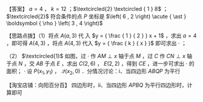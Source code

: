 【答案】 $a = 4$ ， $k = 1 2$ ；$\textcircled{2} \textcircled { 1 } 8$ ； $\textcircled{2}$ 符合条件的点 $P$ 坐标是 $\left( 6 , 2 \right) \acute { \ast } \boldsymbol { \rho } \left( 3 , 4 \right)$

【思路点拨】（1）将点 $A \left( a , 3 \right)$ 代 入 $y = { \frac { 1 } { 2 } } x + 1$ ，求出 $a = 4$ ，即可得 $A \left( 4 , 3 \right)$ ，将点 $A \left( 4 , 3 \right)$ 代入 $y = { \frac { k } { x } }$ 即可求出 $\cdot$ ；

（2） $\textcircled{1}$ 如图，过 $\cdot$ 作 $A M \perp x$ 轴于点 $M$ ，过 $C$ 作 $C N \perp x$ 轴于点 $N$ ，交 $A B$ 于点 $E$ ，求出 $C \left( 2 , 6 \right)$ ， $E \left( 2 , 2 \right)$ ，得到 $C E$ ，进一步可求出 $\cdot$ 的面积； $\cdot$ 设 $P \big ( x _ { 1 } , y _ { 1 } \big )$ ， $\mathcal { Q } ( x _ { 2 } , 0 )$ ．分情况讨论：ⅰ、当四边形 $A B Q P$ 为平行

【淘宝店铺：向阳百分百】 四边形时，ⅱ、当四边形 $A P B Q$ 为平行四边形时，计算即可
